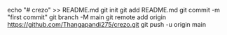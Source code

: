 echo "# crezo" >> README.md
git init
git add README.md
git commit -m "first commit"
git branch -M main
git remote add origin https://github.com/Thangapandi275/crezo.git
git push -u origin main
